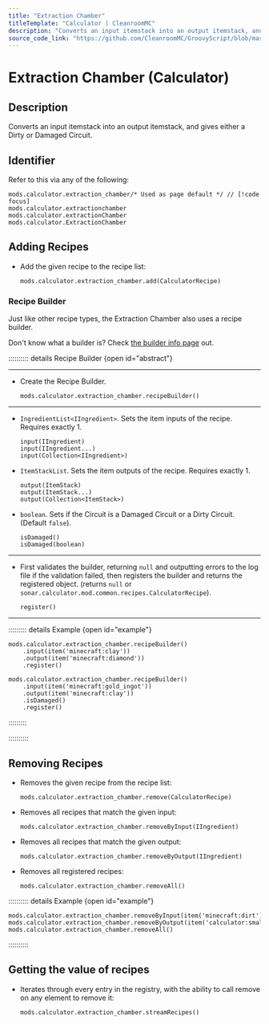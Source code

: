 ```yaml
---
title: "Extraction Chamber"
titleTemplate: "Calculator | CleanroomMC"
description: "Converts an input itemstack into an output itemstack, and gives either a Dirty or Damaged Circuit."
source_code_link: "https://github.com/CleanroomMC/GroovyScript/blob/master/src/main/java/com/cleanroommc/groovyscript/compat/mods/calculator/ExtractionChamber.java"
---
```


# Extraction Chamber (Calculator)

## Description

Converts an input itemstack into an output itemstack, and gives either a Dirty or Damaged Circuit.

## Identifier

Refer to this via any of the following:

```groovy:no-line-numbers {1}
mods.calculator.extraction_chamber/* Used as page default */ // [!code focus]
mods.calculator.extractionchamber
mods.calculator.extractionChamber
mods.calculator.ExtractionChamber
```


## Adding Recipes

- Add the given recipe to the recipe list:

    ```groovy:no-line-numbers
    mods.calculator.extraction_chamber.add(CalculatorRecipe)
    ```


### Recipe Builder

Just like other recipe types, the Extraction Chamber also uses a recipe builder.

Don't know what a builder is? Check [the builder info page](../../getting_started/builder.md) out.

:::::::::: details Recipe Builder {open id="abstract"}

---

- Create the Recipe Builder.

    ```groovy:no-line-numbers
    mods.calculator.extraction_chamber.recipeBuilder()
    ```

---

- `IngredientList<IIngredient>`. Sets the item inputs of the recipe. Requires exactly 1.

    ```groovy:no-line-numbers
    input(IIngredient)
    input(IIngredient...)
    input(Collection<IIngredient>)
    ```

- `ItemStackList`. Sets the item outputs of the recipe. Requires exactly 1.

    ```groovy:no-line-numbers
    output(ItemStack)
    output(ItemStack...)
    output(Collection<ItemStack>)
    ```

- `boolean`. Sets if the Circuit is a Damaged Circuit or a Dirty Circuit. (Default `false`).

    ```groovy:no-line-numbers
    isDamaged()
    isDamaged(boolean)
    ```

---

- First validates the builder, returning `null` and outputting errors to the log file if the validation failed, then registers the builder and returns the registered object. (returns `null` or `sonar.calculator.mod.common.recipes.CalculatorRecipe`).

    ```groovy:no-line-numbers
    register()
    ```

---

::::::::: details Example {open id="example"}
```groovy:no-line-numbers
mods.calculator.extraction_chamber.recipeBuilder()
    .input(item('minecraft:clay'))
    .output(item('minecraft:diamond'))
    .register()

mods.calculator.extraction_chamber.recipeBuilder()
    .input(item('minecraft:gold_ingot'))
    .output(item('minecraft:clay'))
    .isDamaged()
    .register()
```

:::::::::

::::::::::

## Removing Recipes

- Removes the given recipe from the recipe list:

    ```groovy:no-line-numbers
    mods.calculator.extraction_chamber.remove(CalculatorRecipe)
    ```

- Removes all recipes that match the given input:

    ```groovy:no-line-numbers
    mods.calculator.extraction_chamber.removeByInput(IIngredient)
    ```

- Removes all recipes that match the given output:

    ```groovy:no-line-numbers
    mods.calculator.extraction_chamber.removeByOutput(IIngredient)
    ```

- Removes all registered recipes:

    ```groovy:no-line-numbers
    mods.calculator.extraction_chamber.removeAll()
    ```

:::::::::: details Example {open id="example"}
```groovy:no-line-numbers
mods.calculator.extraction_chamber.removeByInput(item('minecraft:dirt'))
mods.calculator.extraction_chamber.removeByOutput(item('calculator:smallstone'))
mods.calculator.extraction_chamber.removeAll()
```

::::::::::

## Getting the value of recipes

- Iterates through every entry in the registry, with the ability to call remove on any element to remove it:

    ```groovy:no-line-numbers
    mods.calculator.extraction_chamber.streamRecipes()
    ```
